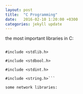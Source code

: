 ```yaml
---
layout: post
title:  "C Programming"
date:   2016-02-10 1:20:00 +0300
categories: jekyll update
---
```

the most important libraries in C:
```#include <stdio.h>

#include <stdlib.h>

#include <stdbool.h>

#include <stdint.h>

#include <string.h>```

some network libraries:
